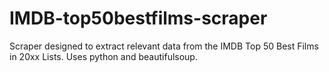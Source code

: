# IMDB-top50bestfilms-scraper
Scraper designed to extract relevant data from the IMDB Top 50 Best Films in 20xx Lists. Uses python and beautifulsoup.
